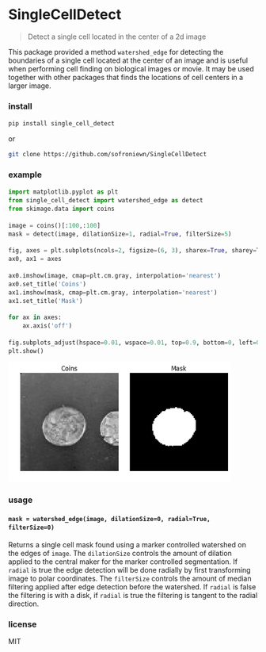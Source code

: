 # SingleCellDetect

> Detect a single cell located in the center of a 2d image

This package provided a method `watershed_edge` for detecting the boundaries of a single cell located at the center of an image and is useful when performing cell finding on biological images or movie. It may be used together with other packages that finds the locations of cell centers in a larger image.

### install

```bash
pip install single_cell_detect
```

or

```bash
git clone https://github.com/sofroniewn/SingleCellDetect
```

### example
```python
import matplotlib.pyplot as plt
from single_cell_detect import watershed_edge as detect
from skimage.data import coins

image = coins()[:100,:100]
mask = detect(image, dilationSize=1, radial=True, filterSize=5)

fig, axes = plt.subplots(ncols=2, figsize=(6, 3), sharex=True, sharey=True, subplot_kw={'adjustable':'box-forced'})
ax0, ax1 = axes

ax0.imshow(image, cmap=plt.cm.gray, interpolation='nearest')
ax0.set_title('Coins')
ax1.imshow(mask, cmap=plt.cm.gray, interpolation='nearest')
ax1.set_title('Mask')

for ax in axes:
    ax.axis('off')

fig.subplots_adjust(hspace=0.01, wspace=0.01, top=0.9, bottom=0, left=0, right=1)
plt.show()
```

<img src="./example.png" width="450">

### usage

#### `mask = watershed_edge(image, dilationSize=0, radial=True, filterSize=0)`

Returns a single cell mask found using a marker controlled watershed on the
edges of `image`. The `dilationSize`  controls the amount of dilation applied
to the central maker for the marker controlled segmentation. If `radial` is
true the edge detection will be done radially by first transforming image to
polar coordinates. The `filterSize` controls the amount of median filtering
applied after edge detection before the watershed. If `radial` is false the
filtering is with a disk, if `radial` is true the filtering is tangent to the
radial direction.


### license
MIT
